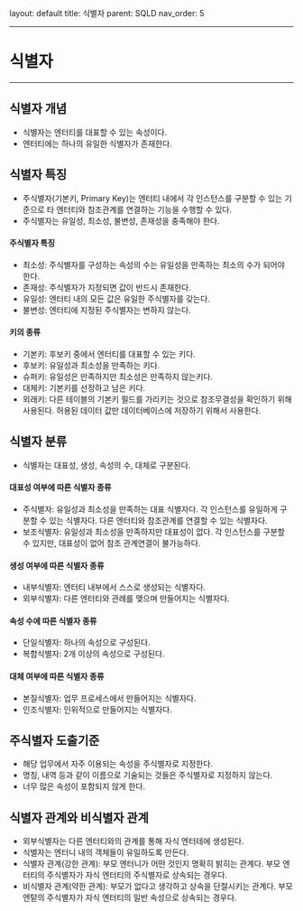 layout: default
title: 식별자
parent: SQLD
nav_order: 5

---

# 식별자

---

## 식별자 개념

- 식별자는 엔터티를 대표할 수 있는 속성이다.
- 엔터티에는 하나의 유일한 식별자가 존재한다.

## 식별자 특징

- 주식별자(기본키, Primary Key)는 엔터티 내에서 각 인스턴스를 구분할 수 있는 기준으로 타 엔터티와 참조관계를 연결하는 기능을 수행할 수 있다.
- 주식별자는 유일성, 최소성, 불변성, 존재성을 충족해야 한다.

#### 주식별자 특징

- 최소성: 주식별자를 구성하는 속성의 수는 유일성을 만족하는 최소의 수가 되어야 한다.
- 존재성: 주식별자가 지정되면 값이 반드시 존재한다.
- 유일성: 엔터티 내의 모든 값은 유일한 주식별자를 갖는다.
- 불변성: 엔터티에 지정된 주식별자는 변하지 않는다.

#### 키의 종류

- 기본키: 후보키 중에서 엔터티를 대표할 수 있는 키다.
- 후보키: 유일성과 최소성을 만족하는 키다.
- 슈퍼키: 유일성은 만족하지만 최소성은 만족하지 않는키다.
- 대체키: 기본키를 선정하고 남은 키다.
- 외래키: 다른 테이블의 기본키 필드를 가리키는 것으로 참조무결성을 확인하기 위해 사용된다. 허용된 데이터 값만 데이터베이스에 저장하기 위해서 사용한다.

## 식별자 분류

- 식별자는 대표성, 생성, 속성의 수, 대체로 구분된다.

#### 대표성 여부에 따른 식별자 종류

- 주식별자: 유일성과 최소성을 만족하는 대표 식별자다. 각 인스턴스를 유일하게 구분할 수 있는 식별자다. 다른 엔터티와 참조관계를 연결할 수 있는 식별자다.
- 보조식별자: 유일성과 최소성을 만족하지만 대표성이 없다. 각 인스턴스를 구분할 수 있지만, 대표성이 없어 참조 관계연결이 불가능하다.

#### 생성 여부에 따른 식별자 종류

- 내부식별자: 엔터티 내부에서 스스로 생성되는 식별자다.
- 외부식별자: 다른 엔터티와 관례를 맺으며 만들어지는 식별자다.

#### 속성 수에 따른 식별자 종류

- 단일식별자: 하나의 속성으로 구성된다.
- 복합식별자: 2개 이상의 속성으로 구성된다.

#### 대체 여부에 따른 식별자 종류

- 본질식별자: 업무 프로세스에서 만들어지는 식별자다.
- 인조식별자: 인위적으로 만들어지는 식별자다.

## 주식별자 도출기준

- 해당 업무에서 자주 이용되는 속성을 주식별자로 지정한다.
- 명칭, 내역 등과 같이 이름으로 기술되는 것들은 주식별자로 지정하지 않는다.
- 너무 많은 속성이 포함되지 않게 한다.

## 식별자 관계와 비식별자 관계

- 외부식별자는 다른 엔터티와의 관계를 통해 자식 엔터테에 생성된다.
- 식별자는 엔터니 내의 객체들이 유일하도록 만든다.
- 식별자 관계(강한 관계): 부모 엔터니가 어떤 것인지 명확히 밝히는 관계다. 부모 엔터티의 주식별자가 자식 엔터티의 주식별자로 상속되는 경우다.
- 비식별자 관계(약한 관계): 부모가 없다고 생각하고 상속을 단절시키는 관계다. 부모 엔텉의 주식별자가 자식 엔터티의 일반 속성으로 상속되는 경우다.
